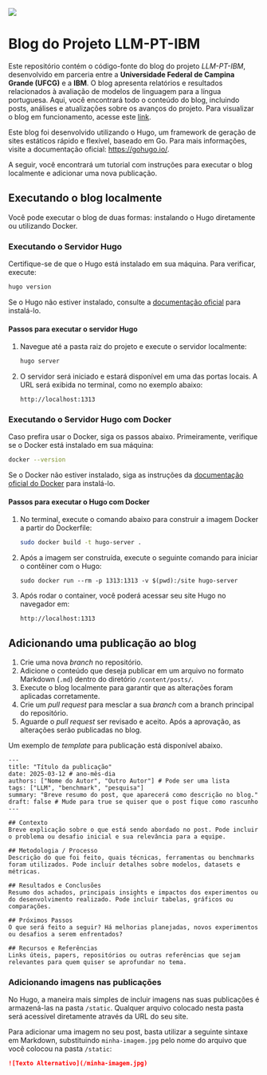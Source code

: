 ![](/static/site_logo.png)

# Blog do Projeto LLM-PT-IBM

Este repositório contém o código-fonte do blog do projeto *LLM-PT-IBM*, desenvolvido em parceria entre a **Universidade Federal de Campina Grande (UFCG)** e a **IBM**. O blog apresenta relatórios e resultados relacionados à avaliação de modelos de linguagem para a língua portuguesa. Aqui, você encontrará todo o conteúdo do blog, incluindo posts, análises e atualizações sobre os avanços do projeto. Para visualizar o blog em funcionamento, acesse este [link](https://llm-pt-ibm.github.io/).

Este blog foi desenvolvido utilizando o Hugo, um framework de geração de sites estáticos rápido e flexível, baseado em Go. Para mais informações, visite a documentação oficial: https://gohugo.io/.

A seguir, você encontrará um tutorial com instruções para executar o blog localmente e adicionar uma nova publicação.

## Executando o blog localmente

Você pode executar o blog de duas formas: instalando o Hugo diretamente ou utilizando Docker.

### Executando o Servidor Hugo

Certifique-se de que o Hugo está instalado em sua máquina. Para verificar, execute:

```sh
hugo version
```

Se o Hugo não estiver instalado, consulte a [documentação oficial](https://gohugo.io/getting-started/installing/) para instalá-lo.

#### Passos para executar o servidor Hugo


1. Navegue até a pasta raiz do projeto e execute o servidor localmente:
   ```sh
   hugo server
   ```

2. O servidor será iniciado e estará disponível em uma das portas locais. A URL será exibida no terminal, como no exemplo abaixo:
   ```
   http://localhost:1313
   ```
### Executando o Servidor Hugo com Docker

Caso prefira usar o Docker, siga os passos abaixo. Primeiramente, verifique se o Docker está instalado em sua máquina:

```sh
docker --version
```

Se o Docker não estiver instalado, siga as instruções da [documentação oficial do Docker](https://docs.docker.com/get-docker/) para instalá-lo.

#### Passos para executar o Hugo com Docker

1. No terminal, execute o comando abaixo para construir a imagem Docker a partir do Dockerfile:
   ```bash
   sudo docker build -t hugo-server .

2. Após a imagem ser construída, execute o seguinte comando para iniciar o contêiner com o Hugo:
   ```
   sudo docker run --rm -p 1313:1313 -v $(pwd):/site hugo-server
   ```

3. Após rodar o container, você poderá acessar seu site Hugo no navegador em:
   ```
   http://localhost:1313
   ```

## Adicionando uma publicação ao blog

1. Crie uma nova _branch_ no repositório.
2. Adicione o conteúdo que deseja publicar em um arquivo no formato Markdown (`.md`) dentro do diretório `/content/posts/`.
3. Execute o blog localmente para garantir que as alterações foram aplicadas corretamente.
4. Crie um _pull request_ para mesclar a sua _branch_ com a branch principal do repositório.
5. Aguarde o _pull request_ ser revisado e aceito. Após a aprovação, as alterações serão publicadas no blog.

Um exemplo de _template_ para publicação está disponível abaixo.
```
---
title: "Título da publicação"
date: 2025-03-12 # ano-mês-dia
authors: ["Nome do Autor", "Outro Autor"] # Pode ser uma lista
tags: ["LLM", "benchmark", "pesquisa"]
summary: "Breve resumo do post, que aparecerá como descrição no blog."
draft: false # Mude para true se quiser que o post fique como rascunho
---

## Contexto  
Breve explicação sobre o que está sendo abordado no post. Pode incluir o problema ou desafio inicial e sua relevância para a equipe.

## Metodologia / Processo  
Descrição do que foi feito, quais técnicas, ferramentas ou benchmarks foram utilizados. Pode incluir detalhes sobre modelos, datasets e métricas.

## Resultados e Conclusões  
Resumo dos achados, principais insights e impactos dos experimentos ou do desenvolvimento realizado. Pode incluir tabelas, gráficos ou comparações.

## Próximos Passos  
O que será feito a seguir? Há melhorias planejadas, novos experimentos ou desafios a serem enfrentados?

## Recursos e Referências  
Links úteis, papers, repositórios ou outras referências que sejam relevantes para quem quiser se aprofundar no tema.
```

### Adicionando imagens nas publicações

No Hugo, a maneira mais simples de incluir imagens nas suas publicações é armazená-las na pasta ``/static``. Qualquer arquivo colocado nesta pasta será acessível diretamente através da URL do seu site.

Para adicionar uma imagem no seu post, basta utilizar a seguinte sintaxe em Markdown, substituindo ``minha-imagem.jpg`` pelo nome do arquivo que você colocou na pasta ``/static``:

```markdown
![Texto Alternativo](/minha-imagem.jpg)
```
